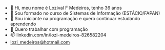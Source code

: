 - 👋 Hi, meu nome é Lozival F Medeiros, tenho 36 anos
- 👀 Sou formado no curso de Sistemas de Informação (ESTÁCIO/FAPAN)
- 🌱 Sou iniciante na programação e quero continuar estudando aprendendo 
- 💞️ Quero trabalhar com programação
- 📫 linkedin.com/in/lozi-medeiros-826582204
- lozi_medeiros@hotmail.com


